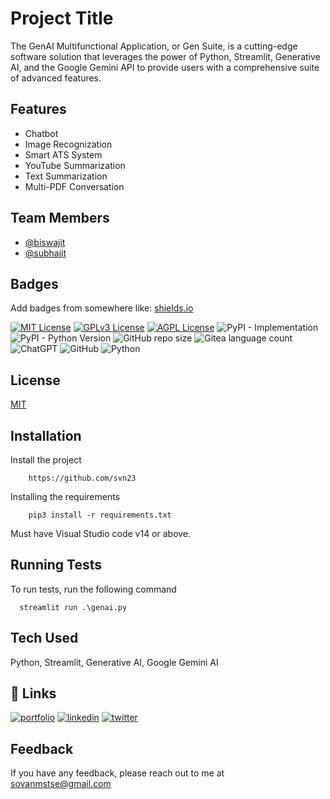
# Project Title

The GenAI Multifunctional Application, or Gen Suite, is a cutting-edge 
software solution that leverages the power of Python, Streamlit, Generative AI, and the 
Google Gemini API to provide users with a comprehensive suite of advanced features. 



## Features

- Chatbot
- Image Recognization
- Smart ATS System
- YouTube Summarization
- Text Summarization
- Multi-PDF Conversation


## Team Members

- [@biswajit](https://github.com/Biswajit-Mohapatra2)
- [@subhajit](https://github.com/subhajet) 
## Badges

Add badges from somewhere like: [shields.io](https://shields.io/)

[![MIT License](https://img.shields.io/badge/License-MIT-green.svg)](https://choosealicense.com/licenses/mit/)
[![GPLv3 License](https://img.shields.io/badge/License-GPL%20v3-yellow.svg)](https://opensource.org/licenses/)
[![AGPL License](https://img.shields.io/badge/license-AGPL-blue.svg)](http://www.gnu.org/licenses/agpl-3.0)
![PyPI - Implementation](https://img.shields.io/pypi/implementation/:packageName)
![PyPI - Python Version](https://img.shields.io/pypi/pyversions/:packageName)
![GitHub repo size](https://img.shields.io/github/repo-size/:svn23/:Gen-AI)
![Gitea language count](https://img.shields.io/gitea/languages/count/:svn23/:Gen-AI)
![ChatGPT](https://img.shields.io/badge/chatGPT-74aa9c?style=for-the-badge&logo=openai&logoColor=white)
![GitHub](https://img.shields.io/badge/github-%23121011.svg?style=for-the-badge&logo=github&logoColor=white)
![Python](https://img.shields.io/badge/python-3670A0?style=for-the-badge&logo=python&logoColor=ffdd54)



## License

[MIT](https://choosealicense.com/licenses/mit/)


## Installation

Install the project

```linux
    https://github.com/svn23
```

Installing the requirements

```
    pip3 install -r requirements.txt
```

Must have Visual Studio code v14 or above.


  
## Running Tests

To run tests, run the following command

```terminal
  streamlit run .\genai.py
```


## Tech Used

Python, Streamlit, Generative AI, Google Gemini AI



## 🔗 Links
[![portfolio](https://img.shields.io/badge/my_portfolio-000?style=for-the-badge&logo=ko-fi&logoColor=white)](https://sovanmstse.wixsite.com/mysite)
[![linkedin](https://img.shields.io/badge/linkedin-0A66C2?style=for-the-badge&logo=linkedin&logoColor=white)](https://www.linkedin.com/in/sovan-sen-23dec/)
[![twitter](https://img.shields.io/badge/twitter-1DA1F2?style=for-the-badge&logo=twitter&logoColor=white)](https://twitter.com/SovanSen23)


## Feedback

If you have any feedback, please reach out to me at sovanmstse@gmail.com

